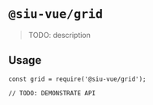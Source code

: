 # `@siu-vue/grid`

> TODO: description

## Usage

```
const grid = require('@siu-vue/grid');

// TODO: DEMONSTRATE API
```
